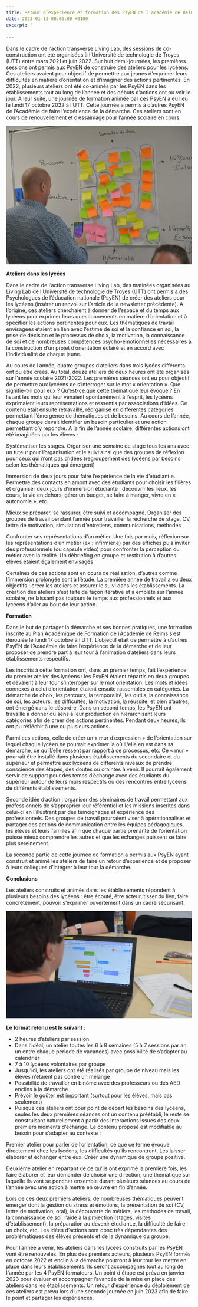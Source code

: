 ```yaml
---
title: Retour d’expérience et formation des PsyEN de l’académie de Reims
date: 2023-01-13 00:00:00 +0100
excerpt: ''

---
```

Dans le cadre de l’action transverse Living Lab, des sessions de co-construction ont été organisées à l’Université de technologie de Troyes (UTT) entre mars 2021 et juin 2022. Sur huit demi-journées, les premières sessions ont permis aux PsyEN de construire des ateliers pour les lycéens. Ces ateliers avaient pour objectif de permettre aux jeunes d’exprimer leurs difficultés en matière d’orientation et d’imaginer des actions pertinentes. En 2022, plusieurs ateliers ont été co-animés par les PsyEN dans les établissements tout au long de l’année et des débuts d’actions ont pu voir le jour. A leur suite, une journée de formation animée par ces PsyEN a eu lieu le lundi 17 octobre 2022 à l’UTT. Cette journée a permis à d’autres PsyEN de l’Académie de faire l’expérience de la démarche. Ces ateliers sont en cours de renouvellement et d’essaimage pour l’année scolaire en cours.

![](/uploads/ll_utt.jpg)

**Ateliers dans les lycées**

Dans le cadre de l’action transverse Living Lab, des matinées organisées au Living Lab de l’Université de technologie de Troyes (UTT) ont permis à des Psychologues de l’éducation nationale (PsyEN) de créer des ateliers pour les lycéens (insérer un renvoi sur l’article de la newsletter précédente). A l’origine, ces ateliers cherchaient à donner de l’espace et du temps aux lycéens pour exprimer leurs questionnements en matière d’orientation et à spécifier les actions pertinentes pour eux. Les thématiques de travail envisagées étaient en lien avec l’estime de soi et la confiance en soi, la prise de décision et le processus de choix, la motivation, la connaissance de soi et de nombreuses compétences psycho-émotionnelles nécessaires à la construction d’un projet d’orientation éclairé et en accord avec l’individualité de chaque jeune.

Au cours de l’année, quatre groupes d’ateliers dans trois lycées différents ont pu être créés. Au total, douze ateliers de deux heures ont été organisés sur l’année scolaire 2021-2022. Les premières séances ont eu pour objectif de permettre aux lycéens de s’interroger sur le mot « orientation ». Que signifie-t-il pour eux ? Qu’est-ce que cette thématique leur évoque ? En listant les mots qui leur venaient spontanément à l’esprit, les lycéens exprimaient leurs représentations et ressentis par associations d’idées. Ce contenu était ensuite retravaillé, réorganisé en différentes catégories permettant l’émergence de thématiques et de besoins. Au cours de l’année, chaque groupe devait identifier un besoin particulier et une action permettant d’y répondre. A la fin de l’année scolaire, différentes actions ont été imaginées par les élèves :

Systématiser les stages. Organiser une semaine de stage tous les ans avec un tuteur pour l’organisation et le suivi ainsi que des groupes de réflexion pour ceux qui n’ont pas d’idées (regroupement des lycéens par besoins selon les thématiques qui émergent)

Immersion de deux jours pour faire l’expérience de la vie d’étudiant.e. Permettre des contacts en amont avec des étudiants pour choisir les filières et organiser deux jours d’immersion étudiante : découvrir les lieux, les cours, la vie en dehors, gérer un budget, se faire à manger, vivre en « autonomie », etc.

Mieux se préparer, se rassurer, être suivi et accompagné. Organiser des groupes de travail pendant l’année pour travailler la recherche de stage, CV, lettre de motivation, simulation d’entretiens, communications, méthodes

Confronter ses représentations d’un métier. Une fois par mois, réflexion sur les représentations d’un métier (ex : infirmier.e) par des affiches puis inviter des professionnels (ou capsule vidéo) pour confronter la perception du métier avec la réalité. Un débriefing en groupe et restitution à d’autres élèves étaient également envisagés

Certaines de ces actions sont en cours de réalisation, d’autres comme l’immersion prolongée sont à l’étude. La première année de travail a eu deux objectifs : créer les ateliers et assurer le suivi dans les établissements. La création des ateliers s’est faite de façon itérative et a empiété sur l’année scolaire, ne laissant pas toujours le temps aux professionnels et aux lycéens d’aller au bout de leur action.

**Formation**

Dans le but de partager la démarche et ses bonnes pratiques, une formation inscrite au Plan Académique de Formation de l’Académie de Reims s’est déroulée le lundi 17 octobre à l’UTT. L’objectif était de permettre à d’autres PsyEN de l’Académie de faire l’expérience de la démarche et de leur proposer de prendre part à leur tour à l’animation d’ateliers dans leurs établissements respectifs.

Les inscrits à cette formation ont, dans un premier temps, fait l’expérience du premier atelier des lycéens : les PsyEN étaient répartis en deux groupes et devaient à leur tour s’interroger sur le mot orientation. Les mots et idées connexes à celui d’orientation étaient ensuite rassemblés en catégories. La démarche de choix, les parcours, la temporalité, les outils, la connaissance de soi, les acteurs, les difficultés, la motivation, la réussite, et bien d’autres, ont émergé dans le désordre. Dans un second temps, les PsyEN ont travaillé à donner du sens à leur production en hiérarchisant leurs catégories afin de créer des actions pertinentes. Pendant deux heures, ils ont pu réfléchir à une ou plusieurs actions.

Parmi ces actions, celle de créer un « mur d’expression » de l’orientation sur lequel chaque lycéen.ne pourrait exprimer là où il/elle en est dans sa démarche, ce qu’il/elle ressent par rapport à ce processus, etc. Ce « mur » pourrait être installé dans plusieurs établissements du secondaire et du supérieur et permettre aux lycéens de différents niveaux de prendre conscience des étapes, des doutes ou craintes à venir. Il pourrait également servir de support pour des temps d’échange avec des étudiants du supérieur autour de leurs murs respectifs ou des rencontres entre lycéens de différents établissements.

Seconde idée d’action : organiser des séminaires de travail permettant aux professionnels de s’approprier leur référentiel et les missions inscrites dans celui-ci en l’illustrant par des témoignages et expérience des professionnels. Des groupes de travail pourraient viser à opérationnaliser et partager des actions de communication entre les équipes pédagogiques, les élèves et leurs familles afin que chaque partie prenante de l’orientation puisse mieux comprendre les autres et que les échanges puissent se faire plus sereinement.

La seconde partie de cette journée de formation a permis aux PsyEN ayant construit et animé les ateliers de faire un retour d’expérience et de proposer à leurs collègues d’intégrer à leur tour la démarche.

**Conclusions**

Les ateliers construits et animés dans les établissements répondent à plusieurs besoins des lycéens : être écouté, être acteur, tisser du lien, faire concrètement, pouvoir s’exprimer ouvertement dans un cadre sécurisant.

![](/uploads/ll_utt2.jpg)

**Le format retenu est le suivant :**

* 2 heures d’ateliers par session
* Dans l’idéal, un atelier toutes les 6 à 8 semaines (5 à 7 sessions par an, un entre chaque période de vacances) avec possibilité de s’adapter au calendrier
* 7 à 10 lycéens volontaires par groupe
* Jusqu’ici, les ateliers ont été réalisés par groupe de niveau mais les élèves n’étaient pas contre un mélange
* Possibilité de travailler en binôme avec des professeurs ou des AED enclins à la démarche
* Prévoir le goûter est important (surtout pour les élèves, mais pas seulement)
* Puisque ces ateliers ont pour point de départ les besoins des lycéens, seules les deux premières séances ont un contenu préétabli, le reste se construisant naturellement à partir des interactions issues des deux premiers moments d’échange. Le contenu proposé est modifiable au besoin pour s’adapter au contexte :

Premier atelier pour parler de l’orientation, ce que ce terme évoque directement chez les lycéens, les difficultés qu’ils rencontrent. Les laisser élaborer et échanger entre eux. Créer une dynamique de groupe positive.

Deuxième atelier en repartant de ce qu’ils ont exprimé la première fois, les faire élaborer et leur demander de choisir une direction, une thématique sur laquelle ils vont se pencher ensemble durant plusieurs séances au cours de l’année avec une action à mettre en œuvre en fin d’année.

Lors de ces deux premiers ateliers, de nombreuses thématiques peuvent émerger dont la gestion du stress et émotions, la présentation de soi (CV, lettre de motivation, oral), la découverte de métiers, les méthodes de travail, la connaissance de soi, l’aide à la projection (stages, visites d’établissement), la préparation au devenir étudiant.e, la difficulté de faire un choix, etc. Les idées d’actions sont donc très dépendantes des problématiques des élèves présents et de la dynamique du groupe.

Pour l’année à venir, les ateliers dans les lycées construits par les PsyEN vont être renouvelés. En plus des premiers acteurs, plusieurs PsyEN formés en octobre 2022 et enclin à la démarche pourront à leur tour les mettre en place dans leurs établissements. Ils seront accompagnés tout au long de l'année par les 4 PsyEN formateurs. Un point d'étape est prévu en janvier 2023 pour évaluer et accompagner l’avancée de la mise en place des ateliers dans les établissements. Un retour d'expérience du déploiement de ces ateliers est prévu lors d’une seconde journée en juin 2023 afin de faire le point et partager les expériences.